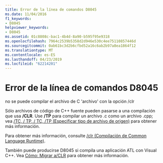 ```yaml
---
title: Error de la línea de comandos D8045
ms.date: 11/04/2016
f1_keywords:
- D8045
helpviewer_keywords:
- D8045
ms.assetid: 01c8808c-bac1-4b4d-8a90-b595f95e9318
ms.openlocfilehash: 7964c2539b5358d2d946e530c4ee75110857446d
ms.sourcegitcommit: 0ab61bc3d2b6cfbd52a16c6ab2b97a8ea1864f12
ms.translationtype: MT
ms.contentlocale: es-ES
ms.lasthandoff: 04/23/2019
ms.locfileid: "62214201"
---
```

# <a name="command-line-error-d8045"></a>Error de la línea de comandos D8045

no se puede compilar el archivo de C 'archivo' con la opción /clr

Sólo archivos de código de C++ fuente pueden pasarse a una compilación que usa **/CLR**.  Use **/TP** para compilar un archivo .c como un archivo .cpp; vea [/TC, / TP, / TC, /TP (Especificar tipo de archivo de origen)](../../build/reference/tc-tp-tc-tp-specify-source-file-type.md) para obtener más información.

Para obtener más información, consulte [/clr (Compilación de Common Language Runtime)](../../build/reference/clr-common-language-runtime-compilation.md).

También puede producirse D8045 si compila una aplicación ATL con Visual C++. Vea [Cómo: Migrar a/CLR](../../dotnet/how-to-migrate-to-clr.md) para obtener más información.